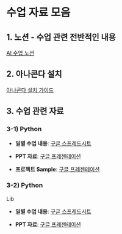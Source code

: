 ﻿# 수업 자료 모음



## 1. 노션 - 수업 관련 전반적인 내용

[AI 수업 노션](https://actually-cashew-8f4.notion.site/AI-77027785b107408d9ad13d0b6e2ecf5d?pvs=4)



## 2. 아나콘다 설치
[아나콘다 설치 가이드](https://docs.google.com/presentation/d/1zFfVgOwP_iq0Vo3B5yAVcwJFhzbKbhK_28XaY2uWfN0/edit?usp=sharing)



## 3. 수업 관련 자료

### 3-1) Python

- **일별 수업 내용**: [구글 스프레드시트](https://docs.google.com/spreadsheets/d/1DeiN2c3I4n_aT8na1Aa8AGRaUmxvMaYj-1KN-ku-FiM/edit?usp=sharing)

- **PPT 자료**: [구글 프레젠테이션](https://docs.google.com/presentation/d/1kI2CFa_z78DAVb4wt7gCZLV8XnpZQ8gSZz2G_FQprJo/edit?usp=sharing)

- **프로젝트 Sample**: [구글 프레젠테이션](https://docs.google.com/presentation/d/18dCabB1fH4l_7IGNU1R9cINA3xK6hmvmruThEIeZuX4/edit?usp=sharing)

### 3-2) PythonLib


- **일별 수업 내용**: [구글 스프레드시트](https://docs.google.com/spreadsheets/d/1kY2PBFqNdYbK0YkDP_YJbCYXAsGmC2zHKj84XpKFJVQ/edit?usp=sharing)

- **PPT 자료**: [구글 프레젠테이션](https://docs.google.com/presentation/d/1n-EhReaIOJYWTGEDnhp9b4Wy0ClosYL3DOS4haPJzT0/edit?usp=sharing)

